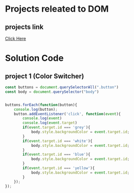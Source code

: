 # Projects releated to DOM

## projects link
[Click Here](https://stackblitz.com/edit/dom-project-chaiaurcode-rprm2fap?file=.vscode%2Fsettings.json,1-colorChanger%2Fstyle.css)

# Solution Code

## project 1 (Color Switcher)

```javascript
const buttons = document.querySelectorAll(".button")
const body = document.querySelector("body")


buttons.forEach(function(button){
    console.log(button);
    button.addEventListener('click', function(event){
        console.log(event)
        console.log(event.target)
        if(event.target.id === 'grey'){
            body.style.backgroundColor = event.target.id;
        }
        if(event.target.id === 'white'){
            body.style.backgroundColor = event.target.id;
        }
        if(event.target.id === 'blue'){
            body.style.backgroundColor = event.target.id;
        }
        if(event.target.id === 'yellow'){
            body.style.backgroundColor = event.target.id;
        }
    });
});
```